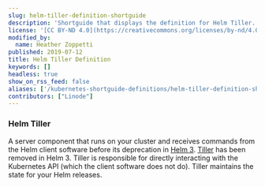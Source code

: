 ```yaml
---
slug: helm-tiller-definition-shortguide
description: 'Shortguide that displays the definition for Helm Tiller.'
license: '[CC BY-ND 4.0](https://creativecommons.org/licenses/by-nd/4.0)'
modified_by:
  name: Heather Zoppetti
published: 2019-07-12
title: Helm Tiller Definition
keywords: []
headless: true
show_on_rss_feed: false
aliases: ['/kubernetes-shortguide-definitions/helm-tiller-definition-shortguide/']
contributors: ["Linode"]
---
```


### Helm Tiller

A server component that runs on your cluster and receives commands from the Helm client software before its deprecation in [Helm 3](https://helm.sh/docs/faq/#removal-of-tiller). [Tiller](https://v2.helm.sh/docs/glossary/#tiller) has been removed in Helm 3. Tiller is responsible for directly interacting with the Kubernetes API (which the client software does not do). Tiller maintains the state for your Helm releases.